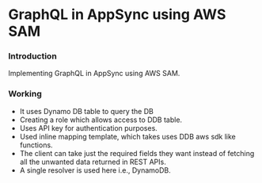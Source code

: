 # GraphQL in AppSync using AWS SAM

### Introduction

Implementing GraphQL in AppSync using AWS SAM.

### Working

- It uses Dynamo DB table to query the DB
- Creating a role which allows access to DDB table.
- Uses API key for authentication purposes.
- Used inline mapping template, which takes uses DDB aws sdk like functions.
- The client can take just the required fields they want instead of fetching all the unwanted data returned in REST APIs.
- A single resolver is used here i.e., DynamoDB.
